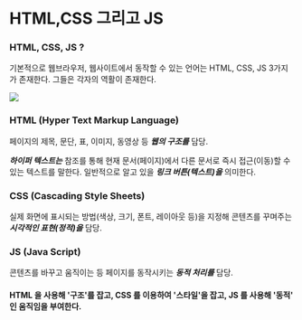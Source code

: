 # HTML,CSS 그리고 JS

### HTML, CSS, JS ?

기본적으로 웹브라우저, 웹사이트에서 동작할 수 있는 언어는
HTML, CSS, JS 3가지가 존재한다.
그들은 각자의 역활이 존재한다.


![](https://images.velog.io/images/sh981013s/post/caab69c4-ed6a-477d-b7b8-759129196aaa/image.png)

### HTML (Hyper Text Markup Language)

페이지의 제목, 문단, 표, 이미지, 동영상 등 ___웹의 구조를___ 담당.

___하이퍼 텍스트는___ 참조를 통해 현재 문서(페이지)에서 다른 문서로 즉시 접근(이동)할 수 있는 텍스트를 말한다. 일반적으로 알고 있을 ___링크 버튼(텍스트)을___ 의미한다.

### CSS (Cascading Style Sheets)

실제 화면에 표시되는 방법(색상, 크기, 폰트, 레이아웃 등)을 지정해 콘텐츠를 꾸며주는 ___시각적인 표현(정적)을___ 담당.

### JS (Java Script)

콘텐츠를 바꾸고 움직이는 등 페이지를 동작시키는 ___동적 처리를___ 담당.


#### HTML 을 사용해 '구조'를 잡고, CSS 를 이용하여 '스타일'을 잡고, JS 를 사용해 '동적' 인 움직임을 부여한다.